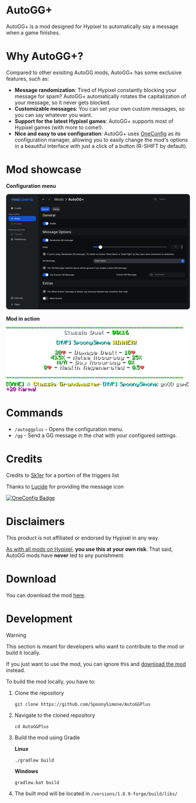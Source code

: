 # AutoGG+

AutoGG+ is a mod designed for Hypixel to automatically say a message when a game finishes.

# Why AutoGG+?

Compared to other exisiting AutoGG mods, AutoGG+ has some exclusive features, such as:
- **Message randomization**: Tired of Hypixel constantly blocking your message for spam? AutoGG+ automatically rotates the capitalization of your message, so it never gets blocked.
- **Customizable messages**: You can set your own custom messages, so you can say whatever you want.
- **Support for the latest Hypixel games**: AutoGG+ supports most of Hypixel games (with more to come!).
- **Nice and easy to use configuration**: AutoGG+ uses [OneConfig](https://polyfrost.org/projects/oneconfig/) as its configuration manager, allowing you to easily change the mod's options in a beautiful interface with just a click of a button (R-SHIFT by default).

# Mod showcase
**Configuration menu**

![Configuration menu](https://raw.githubusercontent.com/SpoonySimone/AutoGGPlus/refs/heads/main/images/files/config_screen.png)

**Mod in action**

![Mod in action](https://raw.githubusercontent.com/SpoonySimone/AutoGGPlus/refs/heads/main/images/files/chat_screen.png)

# Commands
- `/autoggplus` - Opens the configuration menu.
- `/gg` - Send a GG message in the chat with your configured settings.

# Credits
Credits to [Sk1er](https://www.youtube.com/@Sk1erDev) for a portion of the triggers list

Thanks to [Lucide](https://lucide.dev/) for providing the message icon

[![OneConfig Badge](https://polyfrost.org/media/branding/badges/badge_3.svg)](https://polyfrost.org/projects/oneconfig/)

# Disclaimers
This product is not affiliated or endorsed by Hypixel in any way.

[As with all mods on Hypixel](https://hypixel.net/allowed-mods), **you use this at your own risk**. That said, AutoGG mods have **never** led to any punishment.

# Download
You can download the mod [here](https://modrinth.com/project/autoggplus).

# Development
> [!WARNING]
> This section is meant for developers who want to contribute to the mod or build it locally.
> 
> If you just want to use the mod, you can ignore this and [download the mod](https://github.com/SpoonySimone/AutoGGPlus?tab=readme-ov-file#download) instead.

To build the mod locally, you have to:
1. Clone the repository
   ```
   git clone https://github.com/SpoonySimone/AutoGGPlus
   ``` 
2. Navigate to the cloned repository
   ```
   cd AutoGGPlus
   ```
3. Build the mod using Gradle

    **Linux**
    ```
    ./gradlew build
    ```
    **Windows**
    ```
    gradlew.bat build
    ```
4. The built mod will be located in `/versions/1.8.9-forge/build/libs/`
